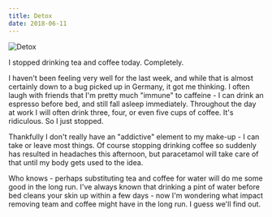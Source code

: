 ```yaml
---
title: Detox
date: 2018-06-11
---
```


![Detox](https://source.unsplash.com/LuQ2ex5HY3c/1600x900)

I stopped drinking tea and coffee today. Completely.

I haven't been feeling very well for the last week, and while that is almost certainly down to a bug picked up in Germany, it got me thinking. I often laugh with friends that I'm pretty much "immune" to caffeine - I can drink an espresso before bed, and still fall asleep immediately. Throughout the day at work I will often drink three, four, or even five cups of coffee. It's ridiculous. So I just stopped.

Thankfully I don't really have an "addictive" element to my make-up - I can take or leave most things. Of course stopping drinking coffee so suddenly has resulted in headaches this afternoon, but paracetamol will take care of that until my body gets used to the idea.

Who knows - perhaps substituting tea and coffee for water will do me some good in the long run. I've always known that drinking a pint of water before bed cleans your skin up within a few days - now I'm wondering what impact removing team and coffee might have in the long run. I guess we'll find out.